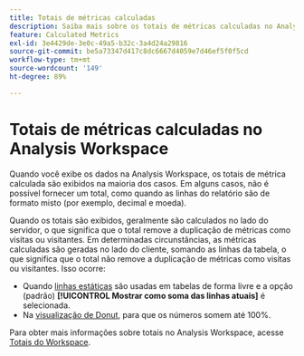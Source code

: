```yaml
---
title: Totais de métricas calculadas
description: Saiba mais sobre os totais de métricas calculadas no Analysis Workspace
feature: Calculated Metrics
exl-id: 3e4429de-3e0c-49a5-b32c-3a4d24a29816
source-git-commit: be5a73347d417c8dc6667d4059e7d46ef5f0f5cd
workflow-type: tm+mt
source-wordcount: '149'
ht-degree: 89%

---
```


# Totais de métricas calculadas no Analysis Workspace

Quando você exibe os dados na Analysis Workspace, os totais de métrica calculada são exibidos na maioria dos casos. Em alguns casos, não é possível fornecer um total, como quando as linhas do relatório são de formato misto (por exemplo, decimal e moeda).

Quando os totais são exibidos, geralmente são calculados no lado do servidor, o que significa que o total remove a duplicação de métricas como visitas ou visitantes. Em determinadas circunstâncias, as métricas calculadas são geradas no lado do cliente, somando as linhas da tabela, o que significa que o total não remove a duplicação de métricas como visitas ou visitantes. Isso ocorre:

* Quando [linhas estáticas](/help/analyze/analysis-workspace/visualizations/freeform-table/column-row-settings/manual-vs-dynamic-rows.md) são usadas em tabelas de forma livre e a opção (padrão) **[!UICONTROL Mostrar como soma das linhas atuais]** é selecionada.
* Na [visualização de Donut](/help/analyze/analysis-workspace/visualizations/donut.md), para que os números somem até 100%.

Para obter mais informações sobre totais no Analysis Workspace, acesse [Totais do Workspace](https://experienceleague.adobe.com/docs/analytics/analyze/analysis-workspace/visualizations/freeform-table/workspace-totals.html?lang=pt-BR#static-row-total).
